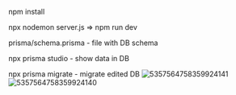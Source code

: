 npm install

npx nodemon server.js  =>  npm run dev


prisma/schema.prisma - file with DB schema

npx prisma studio  - show data in DB

npx prisma migrate - migrate edited DB
![5357564758359924141](https://github.com/user-attachments/assets/6b2d934d-7d9e-439a-868f-0c252d3f8446)
![5357564758359924140](https://github.com/user-attachments/assets/1dba2a43-8e86-474f-966e-1c89da921e5e)
